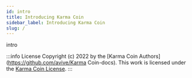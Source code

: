 ```yaml
---
id: intro
title: Introducing Karma Coin
sidebar_label: Introducing Karma Coin
slug: /
---
```


intro

:::info License
Copyright (c) 2022 by the [Karma Coin Authors](https://github.com/avive/Karma Coin-docs). This work is licensed under the [Karma Coin License](/docs/license).
:::
